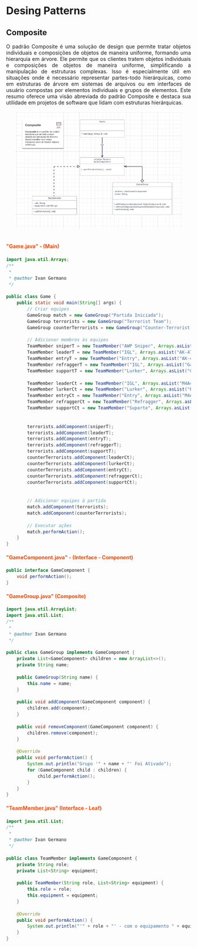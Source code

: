 # Desing Patterns

## Composite

<div style="text-align: justify;">
O padrão Composite é uma solução de design que permite tratar objetos individuais e composições de objetos de maneira uniforme, formando uma hierarquia em árvore. Ele permite que os clientes tratem objetos individuais e composições de objetos de maneira uniforme, simplificando a manipulação de estruturas complexas. Isso é especialmente útil em situações onde é necessário representar partes-todo hierárquicas, como em estruturas de árvore em sistemas de arquivos ou em interfaces de usuário compostas por elementos individuais e grupos de elementos. Este resumo oferece uma visão abreviada do padrão Composite e destaca sua utilidade em projetos de software que lidam com estruturas hierárquicas.
</div>

<br>

<div style="text-align: center;">
    <img src="DCUML - Composite.PNG" style="max-width: 90%; height: auto;">
</div>

<br>

#### <span style="color: Orangered">"Game.java" - (Main)</span>
```java
import java.util.Arrays;
/**
 *
 * @author Ivan Germano
 */

public class Game {
    public static void main(String[] args) {
        // Criar equipes
        GameGroup match = new GameGroup("Partida Iniciada");
        GameGroup terrorists = new GameGroup("Terrorist Team");
        GameGroup counterTerrorists = new GameGroup("Counter-Terrorist Team");

        // Adicionar membros às equipes
        TeamMember sniperT = new TeamMember("AWP Sniper", Arrays.asList("AWP", "Glock", "Flashbang", "Smoke"));
        TeamMember leaderT = new TeamMember("IGL", Arrays.asList("AK-47", "Glock", "Smoke"));
        TeamMember entryT = new TeamMember("Entry", Arrays.asList("AK-47", "Deagle", "HE"));
        TeamMember refraggerT = new TeamMember("IGL", Arrays.asList("Galil", "Tec-9", "Smoke"));
        TeamMember supportT = new TeamMember("Lurker", Arrays.asList("CZ-29", "Molotov", "Flashbang"));
        
        TeamMember leaderCt = new TeamMember("IGL", Arrays.asList("M4A4-S", "USP-S", "Smoke"));
        TeamMember lurkerCt = new TeamMember("Lurker", Arrays.asList("P250"));
        TeamMember entryCt = new TeamMember("Entry", Arrays.asList("M4A4", "Deagle", "HE"));
        TeamMember refraggerCt = new TeamMember("Refragger", Arrays.asList("M4A4-S", "USP-S", "Flashbang"));
        TeamMember supportCt = new TeamMember("Suporte", Arrays.asList("MP9", "USP-S", "Flashbang", "Smoke", "HE", "Incendiary"));
        
        
        terrorists.addComponent(sniperT);
        terrorists.addComponent(leaderT);
        terrorists.addComponent(entryT);
        terrorists.addComponent(refraggerT);
        terrorists.addComponent(supportT);
        counterTerrorists.addComponent(leaderCt);
        counterTerrorists.addComponent(lurkerCt);
        counterTerrorists.addComponent(entryCt);
        counterTerrorists.addComponent(refraggerCt);
        counterTerrorists.addComponent(supportCt);
        

        // Adicionar equipes à partida
        match.addComponent(terrorists);
        match.addComponent(counterTerrorists);

        // Executar ações
        match.performAction();
    }
}
```

#### <span style="color: Orangered">"GameComponent.java" - (Interface - Component)</span>
```java
public interface GameComponent {
    void performAction();
}
```

#### <span style="color: Orangered">"GameGroup.java" (Composite)</span>
```java
import java.util.ArrayList;
import java.util.List;
/**
 *
 * @author Ivan Germano
 */

public class GameGroup implements GameComponent {
    private List<GameComponent> children = new ArrayList<>();
    private String name;

    public GameGroup(String name) {
        this.name = name;
    }

    public void addComponent(GameComponent component) {
        children.add(component);
    }

    public void removeComponent(GameComponent component) {
        children.remove(component);
    }

    @Override
    public void performAction() {
        System.out.println("Grupo '" + name + "' Foi Ativado");
        for (GameComponent child : children) {
            child.performAction();
        }
    }
}
```

#### <span style="color: Orangered">"TeamMember.java" (Interface - Leaf)</span>
```java
import java.util.List;
/**
 *
 * @author Ivan Germano
 */

public class TeamMember implements GameComponent {
    private String role;
    private List<String> equipment;

    public TeamMember(String role, List<String> equipment) {
        this.role = role;
        this.equipment = equipment;
    }

    @Override
    public void performAction() {
        System.out.println("'" + role + "' - com o equipamento " + equipment.toString() + " está jogando");
    }
}
```